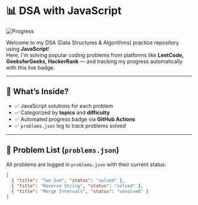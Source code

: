 # 📊 DSA with JavaScript

![Progress](https://img.shields.io/badge/DSA-0/3038-green)

Welcome to my DSA (Data Structures & Algorithms) practice repository using **JavaScript**!  
Here, I'm solving popular coding problems from platforms like **LeetCode, GeeksforGeeks, HackerRank** — and tracking my progress automatically with this live badge.  

---

## 📌 What’s Inside?
- ✅ JavaScript solutions for each problem  
- ✅ Categorized by **topics** and **difficulty**
- ✅ Automated progress badge via **GitHub Actions**
- ✅ `problems.json` log to track problems solved

---

## 📝 Problem List (`problems.json`)
All problems are logged in `problems.json` with their current status:
```json
[
  { "title": "Two Sum", "status": "solved" },
  { "title": "Reverse String", "status": "solved" },
  { "title": "Merge Intervals", "status": "unsolved" }
]
